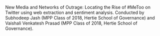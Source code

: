 New Media and Networks of Outrage: Locating the Rise of #MeToo on Twitter using web extraction and sentiment analysis. Conducted by Subhodeep Jash (MPP Class of 2018, Hertie School of Governance) and Vaishali Venkatesh Prasad (MPP Class of 2018, Hertie School of Governance).
